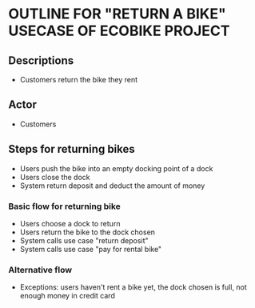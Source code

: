 # OUTLINE FOR "RETURN A BIKE" USECASE OF ECOBIKE PROJECT

## Descriptions
- Customers return the bike they rent

## Actor
- Customers

## Steps for returning bikes
- Users push the bike into an empty docking point of a dock
- Users close the dock
- System return deposit and deduct the amount of money


### Basic flow for returning bike
- Users choose a dock to return
- Users return the bike to the dock chosen
- System calls use case "return deposit"
- System calls use case "pay for rental bike"

### Alternative flow
- Exceptions: users haven't rent a bike yet, the dock chosen is full, not enough money in credit card
